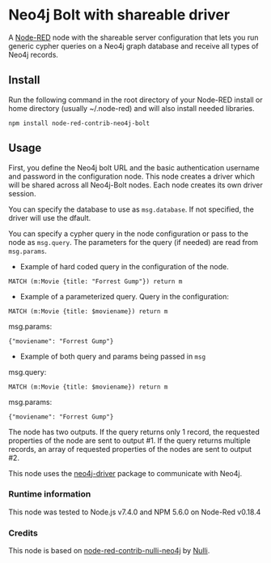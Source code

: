# Neo4j Bolt with shareable driver

A <a href="http://nodered.org" target="_new">Node-RED</a> node with the shareable server configuration that lets you run generic cypher queries on a Neo4j graph database and receive all types of Neo4j records.

## Install

Run the following command in the root directory of your Node-RED install or home directory (usually ~/.node-red) and will also install needed libraries.

```
npm install node-red-contrib-neo4j-bolt
```

## Usage

First, you define the Neo4j bolt URL and the basic authentication username and password in the configuration node. This node creates a driver which will be shared across all Neo4j-Bolt nodes. Each node creates its own driver session.

You can specify the database to use as `msg.database`. If not specified, the driver will use the dfault.

You can specify a cypher query in the node configuration or pass to the node as `msg.query`. The parameters for the query (if needed) are read from `msg.params`.

* Example of hard coded query in the configuration of the node.
```
MATCH (m:Movie {title: "Forrest Gump"}) return m
```

* Example of a parameterized query.
Query in the configuration:
```
MATCH (m:Movie {title: $moviename}) return m
```

msg.params:
```
{"moviename": "Forrest Gump"}
```

* Example of both query and params being passed in `msg`

msg.query:
```
MATCH (m:Movie {title: $moviename}) return m
```

msg.params:
```
{"moviename": "Forrest Gump"}
```

The node has two outputs. If the query returns only 1 record, the requested properties of the node are sent to output #1. If the query returns multiple records, an array of requested properties of the nodes are sent to output #2.

This node uses the [neo4j-driver](https://www.npmjs.com/package/neo4j-driver) package to communicate with Neo4j.

### Runtime information
This node was tested to Node.js v7.4.0 and NPM 5.6.0 on Node-Red v0.18.4

### Credits

This node is based on <a href="https://github.com/nullibrew/node-red-contrib-nulli-neo4j" target="_new">node-red-contrib-nulli-neo4j</a> by <a href="http://nulli.com">Nulli</a>.

